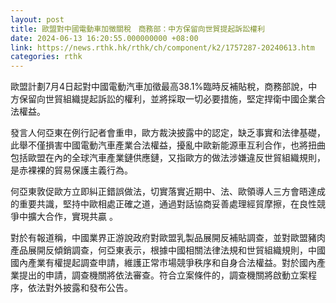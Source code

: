 ```yaml
---
layout: post
title: 歐盟對中國電動車加徵關稅　商務部：中方保留向世貿提起訴訟權利
date: 2024-06-13 16:20:55.000000000 +08:00
link: https://news.rthk.hk/rthk/ch/component/k2/1757287-20240613.htm
categories: rthk
---
```


歐盟計劃7月4日起對中國電動汽車加徵最高38.1%臨時反補貼稅，商務部說，中方保留向世貿組織提起訴訟的權利，並將採取一切必要措施，堅定捍衛中國企業合法權益。

發言人何亞東在例行記者會重申，歐方裁決披露中的認定，缺乏事實和法律基礎，此舉不僅損害中國電動汽車產業合法權益，擾亂中歐新能源車互利合作，也將扭曲包括歐盟在內的全球汽車產業鏈供應鏈，又指歐方的做法涉嫌違反世貿組織規則，是赤裸裸的貿易保護主義行為。

何亞東敦促歐方立即糾正錯誤做法，切實落實近期中、法、歐領導人三方會晤達成的重要共識，堅持中歐相處正確之道，通過對話協商妥善處理經貿摩擦，在良性競爭中擴大合作，實現共贏 。

對於有報道稱，中國業界正游說政府對歐盟乳製品展開反補貼調查，並對歐盟豬肉產品展開反傾銷調查，何亞東表示，根據中國相關法律法規和世貿組織規則，中國國內產業有權提起調查申請，維護正常市場競爭秩序和自身合法權益。對於國內產業提出的申請，調查機關將依法審查。符合立案條件的，調查機關將啟動立案程序，依法對外披露和發布公告。
